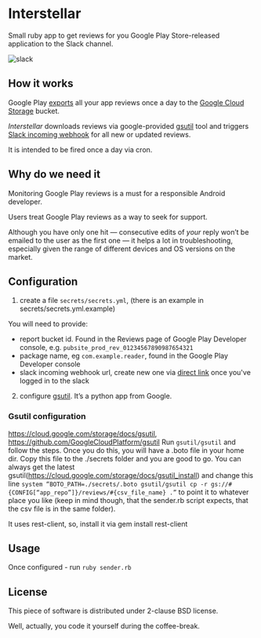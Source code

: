 # Interstellar
Small ruby app to get reviews for you Google Play Store-released application to the Slack channel.

![slack](https://raw.githubusercontent.com/meduza-corp/interstellar/master/slack_screenshot.jpg?token=AAyQJbZeASPCKj8YppJQFsOTtR8FLUeDks5U5ysrwA%3D%3D)

## How it works
Google Play [exports](https://support.google.com/googleplay/android-developer/answer/138230) all your app reviews once a day to the [Google Cloud Storage](https://cloud.google.com/storage/docs) bucket.

_Interstellar_ downloads reviews via google-provided [gsutil](https://cloud.google.com/storage/docs/gsutil) tool and triggers [Slack incoming webhook](https://api.slack.com/incoming-webhooks) for all new or updated reviews.

It is intended to be fired once a day via cron.

## Why do we need it
Monitoring Google Play reviews is a must for a responsible Android developer.

Users treat Google Play reviews as a way to seek for support.

Although you have only one hit — consecutive edits of *your* reply won’t be emailed to the user as the first one — it helps a lot in troubleshooting, especially given the range of different devices and OS versions on the market.

## Configuration

1. create a file `secrets/secrets.yml`, (there is an example in secrets/secrets.yml.example)

  You will need to provide:
  - report bucket id. Found in the Reviews page of Google Play Developer console, e.g. `pubsite_prod_rev_01234567890987654321`
  - package name, eg `com.example.reader`, found in the Google Play Developer console
  - slack incoming webhook url, create new one via [direct link](https://slack.com/services/new/incoming-webhook) once you've logged in to the slack

2. configure [gsutil](https://github.com/GoogleCloudPlatform/gsutil/). It’s a python app from Google.

### Gsutil configuration 
https://cloud.google.com/storage/docs/gsutil, https://github.com/GoogleCloudPlatform/gsutil
Run `gsutil/gsutil` and follow the steps. Once you do this, you will have a .boto file in your home dir. Copy this file to the ./secrets folder and you are good to go. You can always get the latest gsutil(https://cloud.google.com/storage/docs/gsutil_install) and change this line
`system “BOTO_PATH=./secrets/.boto gsutil/gsutil cp -r gs://#{CONFIG[“app_repo”]}/reviews/#{csv_file_name} .”`
to point it to whatever place you like (keep in mind though, that the sender.rb script expects, that the csv file is in the same folder).

It uses rest-client, so, install it via gem install rest-client

## Usage
Once configured - run `ruby sender.rb`

## License
This piece of software is distributed under 2-clause BSD license.

Well, actually, you code it yourself during the coffee-break.
